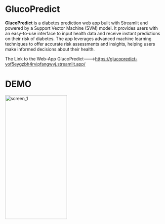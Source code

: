 # GlucoPredict
**GlucoPredict** is a diabetes prediction web app built with Streamlit and powered by a Support Vector Machine (SVM) model. It provides users with an easy-to-use interface to input health data and receive instant predictions on their risk of diabetes. The app leverages advanced machine learning techniques to offer accurate risk assessments and insights, helping users make informed decisions about their health.
                                      
The Link to the Web-App GlucoPredict--->https://glucopredict-yof5eygzbh4rvipfangwvj.streamlit.app/

# DEMO

<img src="https://github.com/iam-baivab/AMS/assets/169576921/6db5a434-46f6-4b5b-9327-095f82d29569" alt="screen_1" height="400" width="200">

